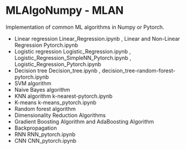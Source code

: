 # MLAlgoNumpy - MLAN

Implementation of common ML algorithms in Numpy or Pytorch. 

* Linear regression   Linear_Regression.ipynb , Linear and Non-Linear Regression Pytorch.ipynb
* Logistic regression Logistic_Regression.ipynb , Logistic_Regression_SimpleNN_Pytorch.ipynb , Logistic_Regression_Pytorch.ipynb
* Decision tree  Decision_tree.ipynb , decision_tree-random-forest-pytorch.ipynb
* SVM algorithm
* Naive Bayes algorithm
* KNN algorithm  k-nearest-pytorch.ipynb
* K-means  k-means_pytorch.ipynb
* Random forest algorithm
* Dimensionality Reduction Algorithms
* Gradient Boosting Algorithm and AdaBoosting Algorithm
* Backpropagation
* RNN  RNN_pytorch.ipynb
* CNN CNN_pytorch.ipynb

